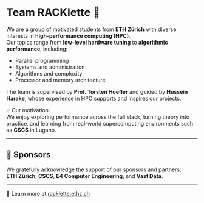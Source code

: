 # Team RACKlette 🧀

We are a group of motivated students from **ETH Zürich** with diverse interests in **high-performance computing (HPC)**.  
Our topics range from **low-level hardware tuning** to **algorithmic performance**, including:

- Parallel programming  
- Systems and administration  
- Algorithms and complexity  
- Processor and memory architecture  

The team is supervised by **Prof. Torsten Hoefler** and guided by **Hussein Harake**, whose experience in HPC supports and inspires our projects.  

💡 Our motivation:  
We enjoy exploring performance across the full stack, turning theory into practice, and learning from real-world supercomputing environments such as **CSCS** in Lugano.  

---

## 🤝 Sponsors

We gratefully acknowledge the support of our sponsors and partners:  
**ETH Zürich**, **CSCS**, **E4 Computer Engineering**, and **Vast Data**.  

---

🔗 Learn more at [racklette.ethz.ch](https://racklette.ethz.ch)  
